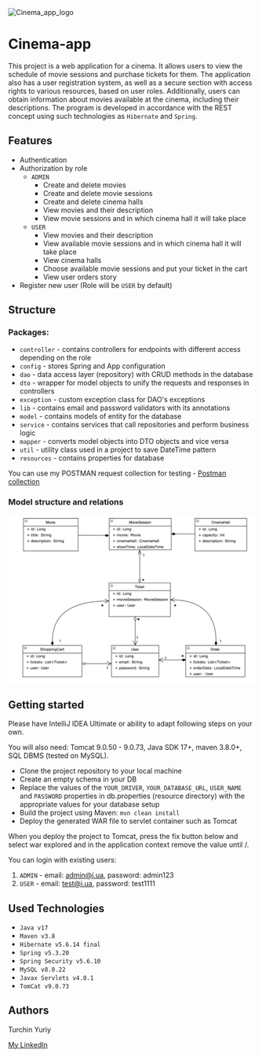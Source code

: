 
<img src="https://img.freepik.com/free-vector/cinema-realistic-poster-with-illuminated-bucket-popcorn-drink-3d-glasses-reel-tickets-blue-background-with-tapes-vector-illustration_1284-77070.jpg" alt="Cinema_app_logo" width="350" height="350">

# Cinema-app

This project is a web application for a cinema. It allows users to view the schedule of movie sessions and purchase tickets for them. The application also has a user registration system, as well as a secure section with access rights to various resources, based on user roles. Additionally, users can obtain information about movies available at the cinema, including their descriptions.
The program is developed in accordance with the REST concept using such technologies as `Hibernate` and `Spring`.



## Features

- Authentication
- Authorization by role
    - `ADMIN`
        * Create and delete movies
        * Create and delete movie sessions
        * Create and delete cinema halls
        * View movies and their description
        * View movie sessions and in which cinema hall it will take place
    - `USER`
        - View movies and their description
        - View available movie sessions and in which cinema hall it will take place
        - View cinema halls
        - Choose available movie sessions and put your ticket in the cart
        - View user orders story
- Register new user (Role will be `USER` by default)



## Structure
<H3>Packages:</H3>

* `controller` - contains controllers for endpoints with different access depending on the role
* `config` - stores Spring and App configuration
* `dao` - data access layer (repository) with CRUD methods in the database
* `dto` - wrapper for model objects to unify the requests and responses in controllers
* `exception` - custom exception class for DAO's exceptions 
* `lib` - contains email and password validators with its annotations
* `model` - contains models of entity for the database
* `service` - contains services that call repositories and perform business logic
* `mapper` - сonverts model objects into DTO objects and vice versa
* `util` - utility class used in a project to save DateTime pattern
* `resources` - contains properties for database


You can use my POSTMAN request collection for testing - [Postman collection](https://www.postman.com/spaceflight-geoscientist-28091609/workspace/cinema-app/collection/27140793-691a19ab-e254-4069-b641-808906a29bf5?action=share&creator=27140793)


<H3>Model structure and relations</H3>

![structure.png](structure.png)



## Getting started

Please have IntelliJ IDEA Ultimate or ability to adapt following steps on your own.

You will also need: Tomcat 9.0.50 - 9.0.73, Java SDK 17+, maven 3.8.0+, SQL DBMS (tested on MySQL).

- Clone the project repository to your local machine
- Create an empty schema in your DB
- Replace the values of the `YOUR_DRIVER`, `YOUR_DATABASE_URL`, `USER_NAME` and `PASSWORD` properties in db.properties (resource directory) with the appropriate values for your database setup
- Build the project using Maven: `mvn clean install`
- Deploy the generated WAR file to servlet container such as Tomcat

When you deploy the project to Tomcat, press the fix button below and select war explored and in the application context remove the value until /.

You can login with existing users:
1. `ADMIN` - email: admin@i.ua, password: admin123
2. `USER` - email: test@i.ua, password: test1111



## Used Technologies

- `Java v17`
- `Maven v3.8`
- `Hibernate v5.6.14 final`
- `Spring v5.3.20`  
- `Spring Security v5.6.10`
- `MySQL v8.0.22`
- `Javax Servlets v4.0.1`
- `TomCat v9.0.73`



## Authors

Turchin Yuriy

[My LinkedIn](https://www.linkedin.com/in/yurii-turchyn/)


